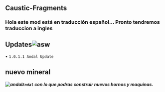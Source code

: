 ## Caustic-Fragments

### Hola este mod está en traducción español... Pronto tendremos traduccion a ingles

## Updates![asw](https://user-images.githubusercontent.com/93954648/167067166-47f01136-beb8-4af9-b157-63da22842f24.png)

• ``1.0.1.1 Andal Update``

## nuevo mineral 
##### ![andal](https://user-images.githubusercontent.com/93954648/167063653-dd4c5337-1b5b-428e-8aac-90c3eca1ce56.png)``Andal`` con lo que podras construir nuevos hornos y maquinas.

